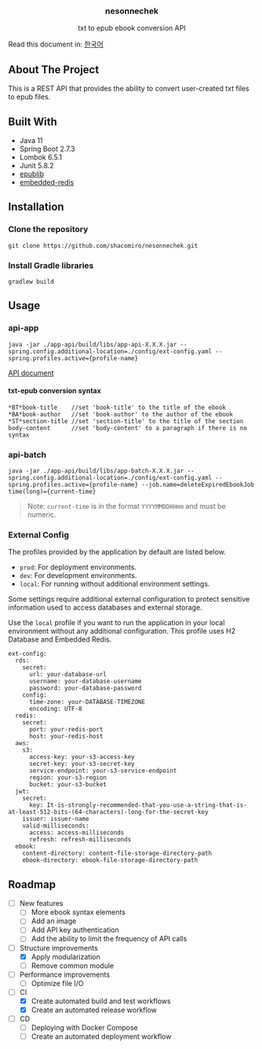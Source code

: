 ### <center>nesonnechek</center>

<center>txt to epub ebook conversion API</center>

Read this document in: [한국어](./docs/README.KR.md)

## About The Project

This is a REST API that provides the ability to convert user-created txt files to epub files.

## Built With

-   Java 11
-   Spring Boot 2.7.3
-   Lombok 6.5.1
-   Junit 5.8.2
-   [epublib](https://github.com/psiegman/epublib)
-   [embedded-redis](https://github.com/ozimov/embedded-redis)

## Installation

### Clone the repository

```
git clone https://github.com/shacomiro/nesonnechek.git
```

### Install Gradle libraries

```
gradlew build
```

## Usage

### api-app

```
java -jar ./app-api/build/libs/app-api-X.X.X.jar --spring.config.additional-location=./config/ext-config.yaml --spring.profiles.active={profile-name}
```

[API document](./docs/index.md)

#### txt-epub conversion syntax

```
*BT*book-title    //set 'book-title' to the title of the ebook
*BA*book-author   //set 'book-author' to the author of the ebook
*ST*section-title //set 'section-title' to the title of the section
body-content      //set 'body-content' to a paragraph if there is no syntax
```

### api-batch

```
java -jar ./app-api/build/libs/app-batch-X.X.X.jar --spring.config.additional-location=./config/ext-config.yaml --spring.profiles.active={profile-name} --job.name=deleteExpiredEbookJob time(long)={current-time}
```

> Note: `current-time` is in the format `YYYYMMDDHHmm` and must be numeric.

### External Config

The profiles provided by the application by default are listed below.

-   `prod`: For deployment environments.
-   `dev`: For development environments.
-   `local`: For running without additional environment settings.

Some settings require additional external configuration to protect sensitive information used to access databases and external storage.

Use the `local` profile if you want to run the application in your local environment without any additional configuration. This profile uses H2 Database and Embedded Redis.

```
ext-config:
  rds:
    secret:
      url: your-database-url
      username: your-database-username
      password: your-database-password
    config:
      time-zone: your-DATABASE-TIMEZONE
      encoding: UTF-8
  redis:
    secret:
      port: your-redis-port
      host: your-redis-host
  aws:
    s3:
      access-key: your-s3-access-key
      secret-key: your-s3-secret-key
      service-endpoint: your-s3-service-endpoint
      region: your-s3-region
      bucket: your-s3-bucket
  jwt:
    secret:
      key: It-is-strongly-recommended-that-you-use-a-string-that-is-at-least-512-bits-(64-characters)-long-for-the-secret-key
    issuer: issuer-name
    valid-milliseconds:
      access: access-milliseconds
      refresh: refresh-milliseconds
  ebook:
    content-directory: content-file-storage-directory-path
    ebook-directory: ebook-file-storage-directory-path
```

## Roadmap

-   [ ] New features
    -   [ ] More ebook syntax elements
    -   [ ] Add an image
    -   [ ] Add API key authentication
    -   [ ] Add the ability to limit the frequency of API calls
-   [ ] Structure improvements
    -   [x] Apply modularization
    -   [ ] Remove common module
-   [ ] Performance improvements
    -   [ ] Optimize file I/O
-   [ ] CI
    -   [x] Create automated build and test workflows
    -   [x] Create an automated release workflow
-   [ ] CD
    -   [ ] Deploying with Docker Compose
    -   [ ] Create an automated deployment workflow
